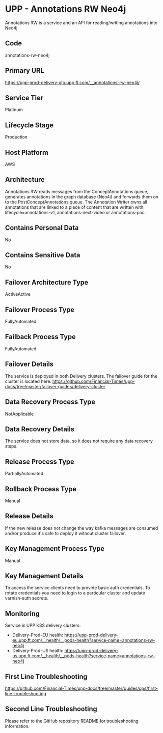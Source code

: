 <!--
    Written in the format prescribed by https://github.com/Financial-Times/runbook.md.
    Any future edits should abide by this format.
-->
# UPP - Annotations RW Neo4j

Annotations RW is a service and an API for reading/writing annotations into Neo4j

## Code

annotations-rw-neo4j

## Primary URL

https://upp-prod-delivery-glb.upp.ft.com/__annotations-rw-neo4j/

## Service Tier

Platinum

## Lifecycle Stage

Production

## Host Platform

AWS

## Architecture

Annotations RW reads messages from the ConceptAnnotations queue, generates annotations in the graph database (Neo4j) and forwards them on to the PostConceptAnnotations queue. The Annotation Writer owns all annotations that are linked to a piece of content that are written with lifecycle=annotations-v1, annotations-next-video or annotations-pac.

## Contains Personal Data

No

## Contains Sensitive Data

No

<!-- Placeholder - remove HTML comment markers to activate
## Can Download Personal Data
Choose Yes or No

...or delete this placeholder if not applicable to this system
-->

<!-- Placeholder - remove HTML comment markers to activate
## Can Contact Individuals
Choose Yes or No

...or delete this placeholder if not applicable to this system
-->

## Failover Architecture Type

ActiveActive

## Failover Process Type

FullyAutomated

## Failback Process Type

FullyAutomated

## Failover Details

The service is deployed in both Delivery clusters. The failover guide for the cluster is located here:
<https://github.com/Financial-Times/upp-docs/tree/master/failover-guides/delivery-cluster>

## Data Recovery Process Type

NotApplicable

## Data Recovery Details

The service does not store data, so it does not require any data recovery steps.

## Release Process Type

PartiallyAutomated

## Rollback Process Type

Manual

## Release Details

If the new release does not change the way kafka messages are consumed and/or produce it's safe to deploy it without cluster failover.

<!-- Placeholder - remove HTML comment markers to activate
## Heroku Pipeline Name
Enter descriptive text satisfying the following:
This is the name of the Heroku pipeline for this system. If you don't have a pipeline, this is the name of the app in Heroku. A pipeline is a group of Heroku apps that share the same codebase where each app in a pipeline represents the different stages in a continuous delivery workflow, i.e. staging, production.

...or delete this placeholder if not applicable to this system
-->

## Key Management Process Type

Manual

## Key Management Details

To access the service clients need to provide basic auth credentials.
To rotate credentials you need to login to a particular cluster and update varnish-auth secrets.

## Monitoring

Service in UPP K8S delivery clusters:

*   Delivery-Prod-EU health: <https://upp-prod-delivery-eu.upp.ft.com/__health/__pods-health?service-name=annotations-rw-neo4j>
*   Delivery-Prod-US health: <https://upp-prod-delivery-us.upp.ft.com/__health/__pods-health?service-name=annotations-rw-neo4j>

## First Line Troubleshooting

<https://github.com/Financial-Times/upp-docs/tree/master/guides/ops/first-line-troubleshooting>

## Second Line Troubleshooting

Please refer to the GitHub repository README for troubleshooting information.